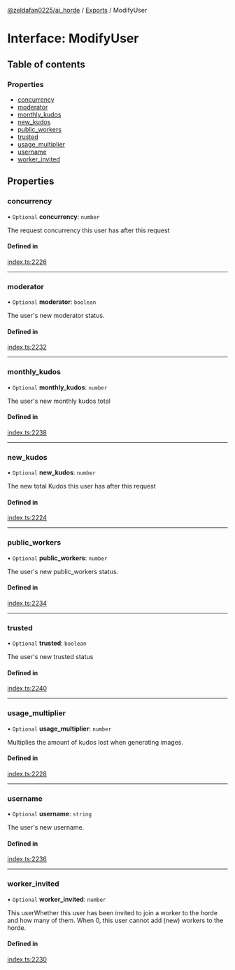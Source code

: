 [@zeldafan0225/ai_horde](../README.md) / [Exports](../modules.md) / ModifyUser

# Interface: ModifyUser

## Table of contents

### Properties

- [concurrency](ModifyUser.md#concurrency)
- [moderator](ModifyUser.md#moderator)
- [monthly\_kudos](ModifyUser.md#monthly_kudos)
- [new\_kudos](ModifyUser.md#new_kudos)
- [public\_workers](ModifyUser.md#public_workers)
- [trusted](ModifyUser.md#trusted)
- [usage\_multiplier](ModifyUser.md#usage_multiplier)
- [username](ModifyUser.md#username)
- [worker\_invited](ModifyUser.md#worker_invited)

## Properties

### concurrency

• `Optional` **concurrency**: `number`

The request concurrency this user has after this request

#### Defined in

[index.ts:2226](https://github.com/ZeldaFan0225/ai_horde/blob/ae52afb/index.ts#L2226)

___

### moderator

• `Optional` **moderator**: `boolean`

The user's new moderator status.

#### Defined in

[index.ts:2232](https://github.com/ZeldaFan0225/ai_horde/blob/ae52afb/index.ts#L2232)

___

### monthly\_kudos

• `Optional` **monthly\_kudos**: `number`

The user's new monthly kudos total

#### Defined in

[index.ts:2238](https://github.com/ZeldaFan0225/ai_horde/blob/ae52afb/index.ts#L2238)

___

### new\_kudos

• `Optional` **new\_kudos**: `number`

The new total Kudos this user has after this request

#### Defined in

[index.ts:2224](https://github.com/ZeldaFan0225/ai_horde/blob/ae52afb/index.ts#L2224)

___

### public\_workers

• `Optional` **public\_workers**: `number`

The user's new public_workers status.

#### Defined in

[index.ts:2234](https://github.com/ZeldaFan0225/ai_horde/blob/ae52afb/index.ts#L2234)

___

### trusted

• `Optional` **trusted**: `boolean`

The user's new trusted status

#### Defined in

[index.ts:2240](https://github.com/ZeldaFan0225/ai_horde/blob/ae52afb/index.ts#L2240)

___

### usage\_multiplier

• `Optional` **usage\_multiplier**: `number`

Multiplies the amount of kudos lost when generating images.

#### Defined in

[index.ts:2228](https://github.com/ZeldaFan0225/ai_horde/blob/ae52afb/index.ts#L2228)

___

### username

• `Optional` **username**: `string`

The user's new username.

#### Defined in

[index.ts:2236](https://github.com/ZeldaFan0225/ai_horde/blob/ae52afb/index.ts#L2236)

___

### worker\_invited

• `Optional` **worker\_invited**: `number`

This userWhether this user has been invited to join a worker to the horde and how many of them. When 0, this user cannot add (new) workers to the horde.

#### Defined in

[index.ts:2230](https://github.com/ZeldaFan0225/ai_horde/blob/ae52afb/index.ts#L2230)
